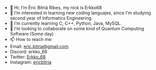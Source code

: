 - 👋 Hi, I’m Èric Bitriá Ribes, my nick is Erkko68
- 👀 I’m interested in learning new coding languajes, since I'm studying second year of Informatics Engineering.
- 🌱 I’m currently learning C, C++, Python, Java, MySQL.
- 💞️ I’m looking to collaborate on some kind of Quantum Computing Software (Some day)
- 📫 How to reach me:
-   Email: eric.bitria@gmail.com
-   Discord: erkko_68
-   Twitter: [Erkko_68](https://twitter.com/Erkko_68)
-   Instagram: [ericbitria](https://www.instagram.com/ericbitria/)

